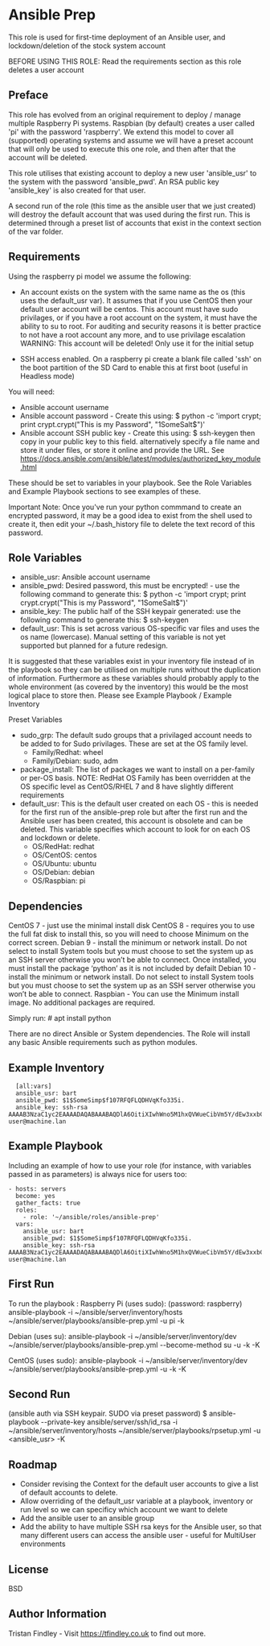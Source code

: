Ansible Prep
=========

This role is used for first-time deployment of an Ansible user, and lockdown/deletion of the stock system account

BEFORE USING THIS ROLE: Read the requirements section as this role deletes a user account


Preface
-------

This role has evolved from an original requirement to deploy / manage multiple Raspberry Pi systems. Raspbian (by default) creates a user called 'pi' with the password 'raspberry'. We extend this model to cover all (supported) operating systems and assume we will have a preset account that will only be used to execute this one role, and then after that the account will be deleted.

This role utilises that existing account to deploy a new user 'ansible_usr' to the system with the password 'ansible_pwd'. An RSA public key 'ansible_key' is also created for that user.


A second run of the role (this time as the ansible user that we just created) will destroy the default account that was used during the first run. This is determined through a preset list of accounts that exist in the context section of the var folder.


Requirements
------------

Using the raspberry pi model we assume the following:
- An account exists on the system with the same name as the os (this uses the default_usr var). It assumes that if you use CentOS then your default user account will be centos.
This account must have sudo privilages, or if you have a root account on the system, it must have the ability to su to root. For auditing and security reasons it is better practice to not have a root account any more, and to use privilage escalation
WARNING: This account will be deleted! Only use it for the initial setup

- SSH access enabled. On a raspberry pi create a blank file called 'ssh' on the boot partition of the SD Card to enable this at first boot (useful in Headless mode)

You will need:
- Ansible account username
- Ansible account password - Create this using: $ python -c 'import crypt; print crypt.crypt("This is my Password", "$1$SomeSalt$")'
- Ansible account SSH public key - Create this using: $ ssh-keygen   then copy in your public key to this field. alternatively specify a file name and store it under files, or store it online and provide the URL. See https://docs.ansible.com/ansible/latest/modules/authorized_key_module.html

These should be set to variables in your playbook. See the Role Variables and Example Playbook sections to see examples of these.

Important Note: Once you've run your python commmand to create an encrypted password, it may be a good idea to exist from the shell used to create it, then edit your ~/.bash_history file to delete the text record of this password.


Role Variables
--------------
- ansible_usr: Ansible account username
- ansible_pwd: Desired password, this must be encrypted! - use the following command to generate this: $ python -c 'import crypt; print crypt.crypt("This is my Password", "$1$SomeSalt$")'
- ansible_key: The public half of the SSH keypair generated: use the following command to generate this: $ ssh-keygen
- default_usr: This is set across various OS-specific var files and uses the os name (lowercase). Manual setting of this variable is not yet supported but planned for a future redesign.

It is suggested that these variables exist in your inventory file instead of in the playbook so they can be utilised on multiple runs without the duplication of information. Furthermore as these variables should probably apply to the whole environment  (as covered by the inventory) this would be the most logical place to store then. Please see Example Playbook / Example Inventory

Preset Variables
- sudo_grp: The default sudo groups that a privilaged account needs to be added to for Sudo privilages. These are set at the OS family level.
  - Family/Redhat: wheel
  - Family/Debian: sudo, adm
- package_install: The list of packages we want to install on a per-family or per-OS basis. NOTE: RedHat OS Family has been overridden at the OS specific level as CentOS/RHEL 7 and 8 have slightly different requirements
- default_usr: This is the default user created on each OS - this is needed for the first run of the ansible-prep role but after the first run and the Ansible user has been created, this account is obsolete and can be deleted. This variable specifies which account to look for on each OS and lockdown or delete.
  - OS/RedHat: redhat
  - OS/CentOS: centos
  - OS/Ubuntu: ubuntu
  - OS/Debian: debian
  - OS/Raspbian: pi

Dependencies
------------

CentOS 7 - just use the minimal install disk
CentOS 8 - requires you to use the full fat disk to install this, so you will need to choose Minimum on the correct screen. 
Debian 9 - install the minimum or network install. Do not select to install System tools but you must choose to set the system up as an SSH server otherwise you won’t be able to connect. Once installed, you must install the package ‘python’ as it is not included by defailt
Debian 10 - install the minimum or network install. Do not select to install System tools but you must choose to set the system up as an SSH server otherwise you won’t be able to connect. 
Raspbian - You can use the Minimum install image. No additional packages are required.

Simply run: # apt install python 

There are no direct Ansible or System dependencies. The Role will install any basic Ansible requirements such as python modules.

Example Inventory
-----------------

      [all:vars]
      ansible_usr: bart
      ansible_pwd: $1$SomeSimp$f107RFQFLQDHVqKfo335i.
      ansible_key: ssh-rsa AAAAB3NzaC1yc2EAAAADAQABAAABAQDlA6OitiXIwhWno5M1hxQVWueCibVm5Y/dEw3xxbCXxwpB9DhPdqXGHabtVWjBqEqSLK/cjeuqm3x/qsNHZq3OFgD+1PQnJsT2QWFeajLHBK3fEL9LPf6b1UIbCNNFwW12U2wMyFAsMtfBbcABaME7dYrzT2jB/EmgLVycUGmQsTh4hEqbaB3uXXtkyGLRTB9RInHpQtbTRPdmPPv+i01yAnBon0bqWJKL7SsSsBidqy9qaPumrTOEUXUl5CLkc/k2cwt34CJNYzDUUHAp642IjfjQnchTUcSk7ydrKuoT0MF9DQaMRdvx7tbxsO+T9oZ4CugNIKEVnALbOy8hRNHB user@machine.lan


Example Playbook
----------------

Including an example of how to use your role (for instance, with variables passed in as parameters) is always nice for users too:

    - hosts: servers
      become: yes
      gather_facts: true
      roles:
        - role: '~/ansible/roles/ansible-prep'
      vars:
        ansible_usr: bart
        ansible_pwd: $1$SomeSimp$f107RFQFLQDHVqKfo335i.
        ansible_key: ssh-rsa AAAAB3NzaC1yc2EAAAADAQABAAABAQDlA6OitiXIwhWno5M1hxQVWueCibVm5Y/dEw3xxbCXxwpB9DhPdqXGHabtVWjBqEqSLK/cjeuqm3x/qsNHZq3OFgD+1PQnJsT2QWFeajLHBK3fEL9LPf6b1UIbCNNFwW12U2wMyFAsMtfBbcABaME7dYrzT2jB/EmgLVycUGmQsTh4hEqbaB3uXXtkyGLRTB9RInHpQtbTRPdmPPv+i01yAnBon0bqWJKL7SsSsBidqy9qaPumrTOEUXUl5CLkc/k2cwt34CJNYzDUUHAp642IjfjQnchTUcSk7ydrKuoT0MF9DQaMRdvx7tbxsO+T9oZ4CugNIKEVnALbOy8hRNHB user@machine.lan


First Run
---------

To run the playbook :
Raspberry Pi (uses sudo): (password: raspberry)
ansible-playbook -i ~/ansible/server/inventory/hosts ~/ansible/server/playbooks/ansible-prep.yml -u pi -k

Debian (uses su):
ansible-playbook -i ~/ansible/server/inventory/dev ~/ansible/server/playbooks/ansible-prep.yml --become-method su -u <user> -k -K

CentOS (uses sudo):
ansible-playbook -i ~/ansible/server/inventory/dev ~/ansible/server/playbooks/ansible-prep.yml -u <user> -k -K

Second Run
----------

(ansible auth via SSH keypair. SUDO via preset password)
$ ansible-playbook --private-key ansible/server/ssh/id_rsa -i ~/ansible/server/inventory/hosts ~/ansible/server/playbooks/rpsetup.yml -u <ansible_usr> -K

Roadmap
-------

- Consider revising the Context for the default user accounts to give a list of default accounts to delete.
- Allow overriding of the default_usr variable at a playbook, inventory or run level so we can specificy which account we want to delete
- Add the ansible user to an ansible group
- Add the ability to have multiple SSH rsa keys for the Ansible user, so that many different users can access the ansible user - useful for MultiUser environments

License
-------

BSD

Author Information
------------------

Tristan Findley - Visit https://tfindley.co.uk to find out more.

